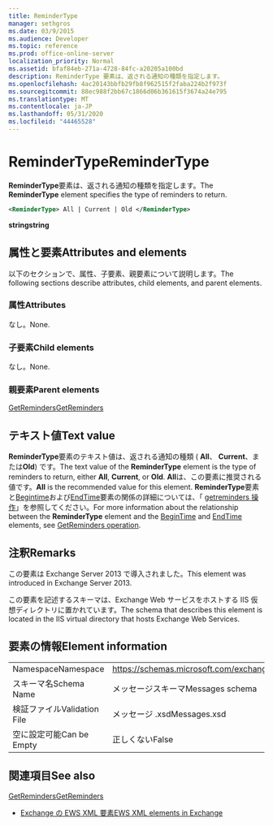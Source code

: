 ```yaml
---
title: ReminderType
manager: sethgros
ms.date: 03/9/2015
ms.audience: Developer
ms.topic: reference
ms.prod: office-online-server
localization_priority: Normal
ms.assetid: bfaf84eb-271a-4728-84fc-a20205a100bd
description: ReminderType 要素は、返される通知の種類を指定します。
ms.openlocfilehash: 4ac20143bbfb29fb8f962515f2faba224b2f973f
ms.sourcegitcommit: 88ec988f2bb67c1866d06b361615f3674a24e795
ms.translationtype: MT
ms.contentlocale: ja-JP
ms.lasthandoff: 05/31/2020
ms.locfileid: "44465528"
---
```

# <a name="remindertype"></a><span data-ttu-id="d130b-103">ReminderType</span><span class="sxs-lookup"><span data-stu-id="d130b-103">ReminderType</span></span>

<span data-ttu-id="d130b-104">**ReminderType**要素は、返される通知の種類を指定します。</span><span class="sxs-lookup"><span data-stu-id="d130b-104">The **ReminderType** element specifies the type of reminders to return.</span></span> 
  
```XML
<ReminderType> All | Current | Old </ReminderType>
```

 <span data-ttu-id="d130b-105">**string**</span><span class="sxs-lookup"><span data-stu-id="d130b-105">**string**</span></span>
## <a name="attributes-and-elements"></a><span data-ttu-id="d130b-106">属性と要素</span><span class="sxs-lookup"><span data-stu-id="d130b-106">Attributes and elements</span></span>

<span data-ttu-id="d130b-107">以下のセクションで、属性、子要素、親要素について説明します。</span><span class="sxs-lookup"><span data-stu-id="d130b-107">The following sections describe attributes, child elements, and parent elements.</span></span>
  
### <a name="attributes"></a><span data-ttu-id="d130b-108">属性</span><span class="sxs-lookup"><span data-stu-id="d130b-108">Attributes</span></span>

<span data-ttu-id="d130b-109">なし。</span><span class="sxs-lookup"><span data-stu-id="d130b-109">None.</span></span>
  
### <a name="child-elements"></a><span data-ttu-id="d130b-110">子要素</span><span class="sxs-lookup"><span data-stu-id="d130b-110">Child elements</span></span>

<span data-ttu-id="d130b-111">なし。</span><span class="sxs-lookup"><span data-stu-id="d130b-111">None.</span></span>
  
### <a name="parent-elements"></a><span data-ttu-id="d130b-112">親要素</span><span class="sxs-lookup"><span data-stu-id="d130b-112">Parent elements</span></span>

[<span data-ttu-id="d130b-113">GetReminders</span><span class="sxs-lookup"><span data-stu-id="d130b-113">GetReminders</span></span>](getreminders.md)
  
## <a name="text-value"></a><span data-ttu-id="d130b-114">テキスト値</span><span class="sxs-lookup"><span data-stu-id="d130b-114">Text value</span></span>

<span data-ttu-id="d130b-115">**ReminderType**要素のテキスト値は、返される通知の種類 ( **All**、 **Current**、または**Old**) です。</span><span class="sxs-lookup"><span data-stu-id="d130b-115">The text value of the **ReminderType** element is the type of reminders to return, either **All**, **Current**, or **Old**.</span></span> <span data-ttu-id="d130b-116">**All**は、この要素に推奨される値です。</span><span class="sxs-lookup"><span data-stu-id="d130b-116">**All** is the recommended value for this element.</span></span> <span data-ttu-id="d130b-117">**ReminderType**要素と[Begintime](begintime.md)および[EndTime](endtime-remindermessagedatatype.md)要素の関係の詳細については、「 [getreminders 操作](getreminders-operation.md)」を参照してください。</span><span class="sxs-lookup"><span data-stu-id="d130b-117">For more information about the relationship between the **ReminderType** element and the [BeginTime](begintime.md) and [EndTime](endtime-remindermessagedatatype.md) elements, see [GetReminders operation](getreminders-operation.md).</span></span>
  
## <a name="remarks"></a><span data-ttu-id="d130b-118">注釈</span><span class="sxs-lookup"><span data-stu-id="d130b-118">Remarks</span></span>

<span data-ttu-id="d130b-119">この要素は Exchange Server 2013 で導入されました。</span><span class="sxs-lookup"><span data-stu-id="d130b-119">This element was introduced in Exchange Server 2013.</span></span>
  
<span data-ttu-id="d130b-120">この要素を記述するスキーマは、Exchange Web サービスをホストする IIS 仮想ディレクトリに置かれています。</span><span class="sxs-lookup"><span data-stu-id="d130b-120">The schema that describes this element is located in the IIS virtual directory that hosts Exchange Web Services.</span></span>
  
## <a name="element-information"></a><span data-ttu-id="d130b-121">要素の情報</span><span class="sxs-lookup"><span data-stu-id="d130b-121">Element information</span></span>

|||
|:-----|:-----|
|<span data-ttu-id="d130b-122">Namespace</span><span class="sxs-lookup"><span data-stu-id="d130b-122">Namespace</span></span>  <br/> |https://schemas.microsoft.com/exchange/services/2006/messages  <br/> |
|<span data-ttu-id="d130b-123">スキーマ名</span><span class="sxs-lookup"><span data-stu-id="d130b-123">Schema Name</span></span>  <br/> |<span data-ttu-id="d130b-124">メッセージスキーマ</span><span class="sxs-lookup"><span data-stu-id="d130b-124">Messages schema</span></span>  <br/> |
|<span data-ttu-id="d130b-125">検証ファイル</span><span class="sxs-lookup"><span data-stu-id="d130b-125">Validation File</span></span>  <br/> |<span data-ttu-id="d130b-126">メッセージ .xsd</span><span class="sxs-lookup"><span data-stu-id="d130b-126">Messages.xsd</span></span>  <br/> |
|<span data-ttu-id="d130b-127">空に設定可能</span><span class="sxs-lookup"><span data-stu-id="d130b-127">Can be Empty</span></span>  <br/> |<span data-ttu-id="d130b-128">正しくない</span><span class="sxs-lookup"><span data-stu-id="d130b-128">False</span></span>  <br/> |
   
## <a name="see-also"></a><span data-ttu-id="d130b-129">関連項目</span><span class="sxs-lookup"><span data-stu-id="d130b-129">See also</span></span>



[<span data-ttu-id="d130b-130">GetReminders</span><span class="sxs-lookup"><span data-stu-id="d130b-130">GetReminders</span></span>](getreminders.md)


- [<span data-ttu-id="d130b-131">Exchange の EWS XML 要素</span><span class="sxs-lookup"><span data-stu-id="d130b-131">EWS XML elements in Exchange</span></span>](ews-xml-elements-in-exchange.md)

